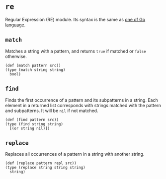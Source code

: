 # `re`

Regular Expression (RE) module. Its syntax is the same as
[one of Go language](https://golang.org/pkg/regexp/syntax/).

## `match`

Matches a string with a pattern, and returns `true` if matched or `false`
otherwise.

```coel
(def (match pattern src))
(type (match string string)
  bool)
```

## `find`

Finds the first occurrence of a pattern and its subpatterns in a string.
Each element in a returned list corresponds with strings matched with the
pattern and subpatterns.
It will be `nil` if not matched.

```coel
(def (find pattern src))
(type (find string string)
  [(or string nil)])
```

## `replace`

Replaces all occurrences of a pattern in a string with another string.

```coel
(def (replace pattern repl src))
(type (replace string string string)
  string)
```
